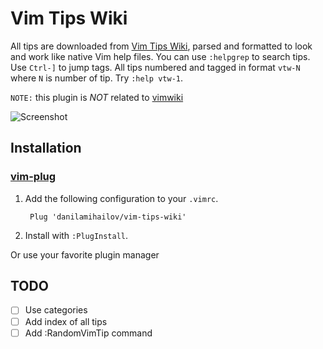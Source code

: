 # Vim Tips Wiki
All tips are downloaded from [Vim Tips Wiki](https://vim.fandom.com/wiki/Vim_Tips_Wiki), parsed and formatted to look and work like native Vim help files. You can use `:helpgrep` to search tips. Use `Ctrl-]` to jump tags. All tips numbered and tagged in format `vtw-N` where `N` is number of tip. Try `:help vtw-1`.

`NOTE:` this plugin is *NOT* related to [vimwiki](https://github.com/vimwiki/vimwiki)

![Screenshot](https://github.com/DanilaMihailov/vim-wiki-tips/blob/master/screenshots/preview.png?raw=true)

## Installation

### [vim-plug](https://github.com/junegunn/vim-plug)
1. Add the following configuration to your `.vimrc`.

        Plug 'danilamihailov/vim-tips-wiki'

2. Install with `:PlugInstall`.

Or use your favorite plugin manager

## TODO
- [ ] Use categories
- [ ] Add index of all tips
- [ ] Add :RandomVimTip command
